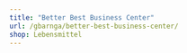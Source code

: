 ```yaml
---
title: "Better Best Business Center"
url: /gbarnga/better-best-business-center/
shop: Lebensmittel
---
```

